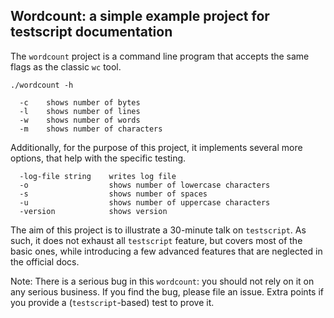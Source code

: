 ## Wordcount: a simple example project for testscript documentation

The `wordcount` project is a command line program that accepts the same flags as the classic `wc` tool.

```
./wordcount -h

  -c	shows number of bytes
  -l	shows number of lines
  -w	shows number of words
  -m	shows number of characters
```

Additionally, for the purpose of this project, it implements several more options, that help with the specific testing.

```
  -log-file string    writes log file
  -o                  shows number of lowercase characters
  -s                  shows number of spaces
  -u                  shows number of uppercase characters
  -version            shows version
```

The aim of this project is to illustrate a 30-minute talk on `testscript`. As such, it does not exhaust all `testscript` feature, but covers most of the basic ones, while introducing a few advanced features that are neglected in the official docs.

Note: There is a serious bug in this `wordcount`: you should not rely on it on any serious business. If you find the bug, please file an issue. Extra points if you provide a (`testscript`-based) test to prove it.

